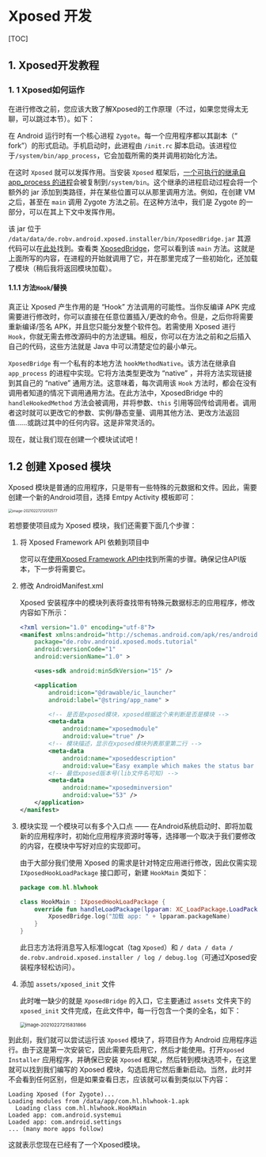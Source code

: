 # Xposed 开发



[TOC]



## 1. Xposed开发教程



###  1. 1 Xposed如何运作

在进行修改之前，您应该大致了解Xposed的工作原理（不过，如果您觉得太无聊，可以跳过本节）。如下：



在 Android 运行时有一个核心进程 `Zygote`。每一个应用程序都以其副本（“ fork”）的形式启动。手机启动时，此进程由 `/init.rc` 脚本启动。该进程位于`/system/bin/app_process`，它会加载所需的类并调用初始化方法。

在这时 `Xposed` 就可以发挥作用。当安装 `Xposed` 框架后，[一个可执行的继承自 app_process 的进程](https://github.com/rovo89/Xposed)会被复制到`/system/bin`。这个继承的进程启动过程会将一个额外的 jar 添加到类路径，并在某些位置可以从那里调用方法。例如，在创建 VM 之后，甚至在 `main` 调用 Zygote 方法之前。在这种方法中，我们是 Zygote 的一部分，可以在其上下文中发挥作用。

该 jar 位于 `/data/data/de.robv.android.xposed.installer/bin/XposedBridge.jar` 其源代码可以在[此处](https://github.com/rovo89/XposedBridge)找到。查看类  [XposedBridge](https://github.com/rovo89/XposedBridge/blob/master/src/de/robv/android/xposed/XposedBridge.java)，您可以看到该 `main` 方法。这就是上面所写的内容，在进程的开始就调用了它，并在那里完成了一些初始化，还加载了模块（稍后我将返回模块加载）。



#### 1.1.1 方法`Hook`/替换

真正让 Xposed 产生作用的是 “Hook” 方法调用的可能性。当你反编译 APK 完成需要进行修改时，你可以直接在任意位置插入/更改的命令。但是，之后你将需要重新编译/签名 APK，并且您只能分发整个软件包。若需使用 Xposed 进行 `Hook`，你就无需去修改源码中的方法逻辑。相反，你可以在方法之前和之后插入自己的代码，这些方法就是 Java 中可以清楚定位的最小单元。

`XposedBridge` 有一个私有的本地方法 `hookMethodNative`。该方法在继承自`app_process` 的进程中实现。它将方法类型更改为 “native” ，并将方法实现链接到其自己的 “native” 通用方法。这意味着，每次调用该 `Hook` 方法时，都会在没有调用者知道的情况下调用通用方法。在此方法中，XposedBridge 中的`handleHookedMethod` 方法会被调用，并将参数、`this` 引用等回传给调用者。调用者这时就可以更改它的参数、实例/静态变量、调用其他方法、更改方法返回值……或跳过其中的任何内容。这是非常灵活的。

现在，就让我们现在创建一个模块试试吧！



## 1.2 创建 Xposed 模块

Xposed 模块是普通的应用程序，只是带有一些特殊的元数据和文件。因此，需要创建一个新的Android项目，选择 Emtpy Activity 模板即可：

<img src="https://gitee.com/HeartBeats_huan/GraphBed/raw/master/%E7%AC%94%E8%AE%B0%E5%9B%BE%E7%89%87/image-20210227212012577.png" alt="image-20210227212012577" style="zoom:50%;" />



若想要使项目成为 Xposed 模块，我们还需要下面几个步骤：

1. 将 Xposed Framework API 依赖到项目中

    您可以在[使用Xposed Framework API中](https://github.com/rovo89/XposedBridge/wiki/Using-the-Xposed-Framework-API)找到所需的步骤。确保记住API版本，下一步将需要它。

2. 修改 AndroidManifest.xml

    Xposed 安装程序中的模块列表将查找带有特殊元数据标志的应用程序，修改内容如下所示：

    ```xml
    <?xml version="1.0" encoding="utf-8"?>
    <manifest xmlns:android="http://schemas.android.com/apk/res/android"
        package="de.robv.android.xposed.mods.tutorial"
        android:versionCode="1"
        android:versionName="1.0" >
    
        <uses-sdk android:minSdkVersion="15" />
    
        <application
            android:icon="@drawable/ic_launcher"
            android:label="@string/app_name" >
    
    		<!-- 是否是xposed模块，xposed根据这个来判断是否是模块 -->
            <meta-data
                android:name="xposedmodule"
                android:value="true" />
            <!-- 模块描述，显示在xposed模块列表那里第二行 -->
            <meta-data
                android:name="xposeddescription"
                android:value="Easy example which makes the status bar clock red and adds a smiley" />
            <!-- 最低xposed版本号(lib文件名可知) -->
            <meta-data
                android:name="xposedminversion"
                android:value="53" />
        </application>
    </manifest>
    ```

3. 模块实现
    一个模块可以有多个入口点 —— 在Android系统启动时、即将加载新的应用程序时，初始化应用程序资源时等等，选择哪一个取决于我们要修改的内容，在模块中写好对应的实现即可。

    由于大部分我们使用  Xposed 的需求是针对特定应用进行修改，因此仅需实现 `IXposedHookLoadPackage` 接口即可，新建 `HookMain`  类如下：

    ```kotlin
    package com.hl.hlwhook
    
    class HookMain : IXposedHookLoadPackage {
        override fun handleLoadPackage(lpparam: XC_LoadPackage.LoadPackageParam?) {
    		XposedBridge.log("加载 app: " + lpparam.packageName)
        }
    }
    ```

    此日志方法将消息写入标准logcat（tag `Xposed`）和 `/ data / data / de.robv.android.xposed.installer / log / debug.log`（可通过Xposed安装程序轻松访问）。

4. 添加 `assets/xposed_init` 文件

    此时唯一缺少的就是 `XposedBridge` 的入口，它主要通过 `assets` 文件夹下的 `xposed_init` 文件完成，在此文件中，每一行包含一个类的全名，如下：

    <img src="https://gitee.com/HeartBeats_huan/GraphBed/raw/master/%E7%AC%94%E8%AE%B0%E5%9B%BE%E7%89%87/image-20210227215831866.png" alt="image-20210227215831866" style="zoom: 67%;" />

    

到此刻，我们就可以尝试运行该 `Xposed` 模块了，将项目作为 Android 应用程序运行。由于这是第一次安装它，因此需要先启用它，然后才能使用。打开`Xposed Installer` 应用程序，并确保已安装 `Xposed` 框架,，然后转到模块选项卡，在这里就可以找到我们编写的 Xposed 模块，勾选启用它然后重新启动。当然，此时并不会看到任何区别，但是如果查看日志，应该就可以看到类似以下内容：

```shell
Loading Xposed (for Zygote)...
Loading modules from /data/app/com.hl.hlwhook-1.apk
  Loading class com.hl.hlwhook.HookMain
Loaded app: com.android.systemui
Loaded app: com.android.settings
... (many more apps follow)
```

这就表示您现在已经有了一个Xposed模块。